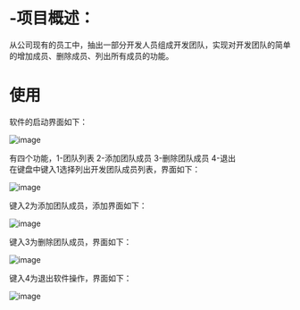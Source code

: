 # -项目概述：
从公司现有的员工中，抽出一部分开发人员组成开发团队，实现对开发团队的简单的增加成员、删除成员、列出所有成员的功能。
# 使用
软件的启动界面如下：

![image](https://user-images.githubusercontent.com/64486285/176991812-952df312-fb65-4f8e-9cba-c8fa075809f1.png)

有四个功能，1-团队列表  2-添加团队成员  3-删除团队成员 4-退出   
在键盘中键入1选择列出开发团队成员列表，界面如下：

![image](https://user-images.githubusercontent.com/64486285/176991943-d6f9b324-ef28-4a65-9dd3-02e7309c23d5.png)

键入2为添加团队成员，添加界面如下：

![image](https://user-images.githubusercontent.com/64486285/176991922-6c272b07-c15b-44f7-9678-9410573524c6.png)


键入3为删除团队成员，界面如下：

![image](https://user-images.githubusercontent.com/64486285/176991996-cee89dda-521b-438d-9824-ca639308320c.png)


键入4为退出软件操作，界面如下：

![image](https://user-images.githubusercontent.com/64486285/176992007-a3fc9bdd-dc19-4a73-a076-ddae2ee51768.png)



